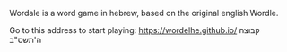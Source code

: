 Wordale is a word game in hebrew, based on the original english Wordle.

Go to this address to start playing: https://wordelhe.github.io/
קבוצה ה'תשס"ב
